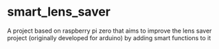 # smart_lens_saver
A project based on raspberry pi zero that aims to improve the lens saver project (originally developed for arduino) by adding smart functions to it
